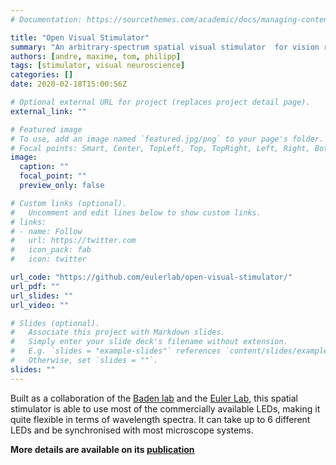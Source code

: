 ```yaml
---
# Documentation: https://sourcethemes.com/academic/docs/managing-content/

title: "Open Visual Stimulator"
summary: "An arbitrary-spectrum spatial visual stimulator  for vision research"
authors: [andre, maxime, tom, philipp]
tags: [stimulator, visual neuroscience]
categories: []
date: 2020-02-18T15:00:56Z

# Optional external URL for project (replaces project detail page).
external_link: ""

# Featured image
# To use, add an image named `featured.jpg/png` to your page's folder.
# Focal points: Smart, Center, TopLeft, Top, TopRight, Left, Right, BottomLeft, Bottom, BottomRight.
image:
  caption: ""
  focal_point: ""
  preview_only: false

# Custom links (optional).
#   Uncomment and edit lines below to show custom links.
# links:
# - name: Follow
#   url: https://twitter.com
#   icon_pack: fab
#   icon: twitter

url_code: "https://github.com/eulerlab/open-visual-stimulator/"
url_pdf: ""
url_slides: ""
url_video: ""

# Slides (optional).
#   Associate this project with Markdown slides.
#   Simply enter your slide deck's filename without extension.
#   E.g. `slides = "example-slides"` references `content/slides/example-slides.md`.
#   Otherwise, set `slides = ""`.
slides: ""
---
```


Built as a collaboration of the [Baden lab](<badenlab.org>) and the [Euler Lab](<http://www.eye-tuebingen.de/eulerlab/>), this spatial stimulator is able to use most of the commercially available LEDs, making it quite flexible in terms of wavelength spectra. It can take up to 6 different LEDs and be synchronised with most microscope systems. 

**More details are available on its [publication](<https://elifesciences.org/articles/48779>)**